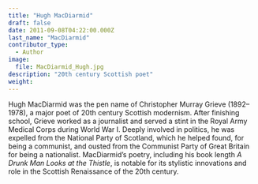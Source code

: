 ```yaml
---
title: "Hugh MacDiarmid"
draft: false
date: 2011-09-08T04:22:00.000Z
last_name: "MacDiarmid"
contributor_type:
  - Author
image:
  file: MacDiarmid_Hugh.jpg
description: "20th century Scottish poet"
weight:
---
```


Hugh MacDiarmid was the pen name of Christopher Murray Grieve (1892–1978), a major poet of 20th century Scottish modernism. After finishing school, Grieve worked as a journalist and served a stint in the Royal Army Medical Corps during World War I. Deeply involved in politics, he was expelled from the National Party of Scotland, which he helped found, for being a communist, and ousted from the Communist Party of Great Britain for being a nationalist. MacDiarmid’s poetry, including his book length _A Drunk Man Looks at the Thistle_, is notable for its stylistic innovations and role in the Scottish Renaissance of the 20th century.

